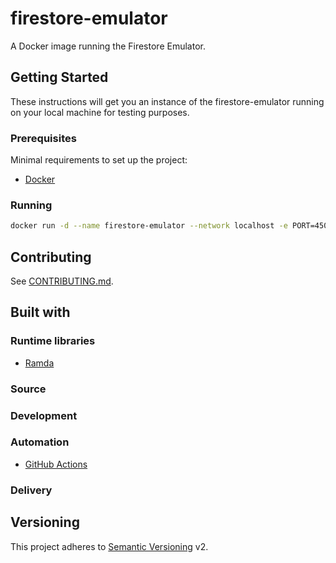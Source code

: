 # firestore-emulator

A Docker image running the Firestore Emulator.

## Getting Started

These instructions will get you an instance of the firestore-emulator running on your
local machine for testing purposes.

### Prerequisites

Minimal requirements to set up the project:

- [Docker](https://docs.docker.com/install/)

### Running

```bash
docker run -d --name firestore-emulator --network localhost -e PORT=4500 -p 4500:4500 ridedott/firestore-emulator:latest 
```

## Contributing

See [CONTRIBUTING.md](./CONTRIBUTING.md).

## Built with

### Runtime libraries

- [Ramda](https://github.com/ramda/ramda)

### Source

### Development

### Automation

- [GitHub Actions](https://github.com/features/actions)

### Delivery

## Versioning

This project adheres to [Semantic Versioning](http://semver.org) v2.


